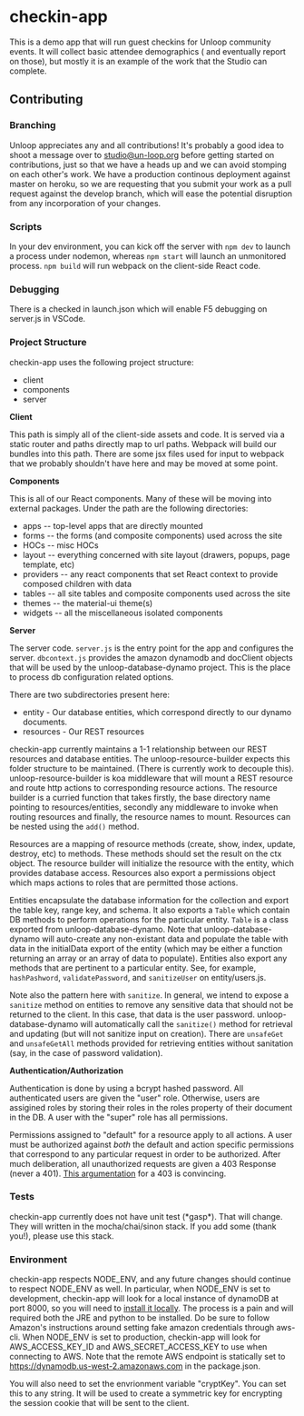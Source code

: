 # checkin-app
This is a demo app that will run guest checkins for Unloop community events. It will collect basic attendee demographics (
and eventually report on those), but mostly it is an example of the work that the Studio can complete.

## Contributing

### Branching

Unloop appreciates any and all contributions! It's probably a good idea to shoot a message over to studio@un-loop.org before
getting started on contributions, just so that we have a heads up and we can avoid stomping on each other's work. We have a production 
continous deployment against master on heroku, so we are requesting that you submit your work as a pull request against
the develop branch, which will ease the potential disruption from any incorporation of your changes.

### Scripts
In your dev environment, you can kick off the server with `npm dev` to launch a process under nodemon, whereas `npm start` will launch an unmonitored process. `npm build` will run webpack on the client-side React code.

### Debugging
There is a checked in launch.json which will enable F5 debugging on server.js in VSCode.

### Project Structure

checkin-app uses the following project structure:
* client
* components
* server

**Client**

This path is simply all of the client-side assets and code. It is served via a static router and paths directly map to url paths. Webpack will build our bundles into this path. There are some jsx files used for input to webpack that we probably shouldn't have here and may be moved at some point.

**Components**

This is all of our React components. Many of these will be moving into external packages. Under the path are the following directories:

* apps -- top-level apps that are directly mounted
* forms -- the forms (and composite components) used across the site
* HOCs -- misc HOCs
* layout -- everything concerned with site layout (drawers, popups, page template, etc)
* providers -- any react components that set React context to provide composed children with data
* tables -- all site tables and composite components used across the site
* themes -- the material-ui theme(s)
* widgets -- all the miscellaneous isolated components

**Server**

The server code. `server.js` is the entry point for the app and configures the server. `dbcontext.js` provides the amazon dynamodb and docClient objects that will be used by the unloop-database-dynamo project. This is the place to process db configuration related options.

There are two subdirectories present here:
* entity - Our database entities, which correspond directly to our dynamo documents.
* resources - Our REST resources

checkin-app currently maintains a 1-1 relationship between our REST resources and database entities. The unloop-resource-builder  expects this folder structure to be maintained. (There is currently work to decouple this). unloop-resource-builder is koa middleware that will mount a REST resource and route http actions to corresponding resource actions. The resource builder is a curried function that takes firstly, the base directory name pointing to resources/entities, secondly any middleware to invoke when routing resources and finally, the resource names to mount. Resources can be nested using the `add()` method. 

Resources are a mapping of resource methods (create, show, index, update, destroy, etc) to methods. These methods should set the result on the ctx object. The resource builder will initialize the resource with the entity, which provides database access. Resources also export a permissions object which maps actions to roles that are permitted those actions.

Entities encapsulate the database information for the collection and export the table key, range key, and schema. It also exports a `Table` which contain DB methods to perform operations for the particular entity. `Table` is a class exported from unloop-database-dynamo. Note that unloop-database-dynamo will auto-create any non-existant data and populate the table with data in the initialData export of the entity (which may be either a function returning an array or an array of data to populate). Entities also export any methods that are pertinent to a particular entity. See, for example, `hashPashword`, `validatePassword`, and `sanitizeUser` on entity/users.js.

Note also the pattern here with `sanitize`. In general, we intend to expose a `sanitize` method on entities to remove any sensitive data that should not be returned to the client. In this case, that data is the user password. unloop-database-dynamo will automatically call the `sanitize()` method for retrieval and updating (but will not sanitize input on creation). There are `unsafeGet` and `unsafeGetAll` methods provided for retrieving entities without sanitation (say, in the case of password validation).

**Authentication/Authorization**

Authentication is done by using a bcrypt hashed password. All authenticated users are given the "user" role. Otherwise, users are assigined roles by storing their roles in the roles property of their document in the DB. A user with the "super" role has all permissions.

Permissions assigned to "default" for a resource apply to all actions. A user must be authorized against *both* the default and action specific permissions that correspond to any particular request in order to be authorized. After much deliberation, all unauthorized requests are given a 403 Response (never a 401). [This argumentation](https://stackoverflow.com/questions/3297048/403-forbidden-vs-401-unauthorized-http-responses/14713094#14713094) for a 403 is convincing. 

### Tests
checkin-app currently does not have unit test (\*gasp\*). That will change. They will written in the mocha/chai/sinon stack. If you add some (thank you!), please use this stack.

### Environment

checkin-app respects NODE_ENV, and any future changes should continue to respect NODE_ENV as well. In particular, when NODE_ENV is set 
  to development, checkin-app will look for a local instance of dynamoDB at port 8000, so you will need to [
  install it locally](https://docs.aws.amazon.com/amazondynamodb/latest/developerguide/DynamoDBLocal.DownloadingAndRunning.html). The
  process is a pain and will required both the JRE and python to be installed. Do be sure to follow Amazon's instructions around setting 
  fake amazon credentials through aws-cli. When NODE_ENV is set to production, checkin-app will look for AWS_ACCESS_KEY_ID and AWS_SECRET_ACCESS_KEY to use when connecting to AWS. Note that the remote AWS endpoint is statically set to https://dynamodb.us-west-2.amazonaws.com in the package.json.
  
  You will also need to set the envrionment variable "cryptKey". You can set this to any string. It will be used to create a symmetric key for encrypting the session cookie that will be sent to the client. 
